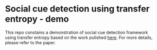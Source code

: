 # Social cue detection using transfer entropy - demo

This repo constains a demonstration of social cue detection framework using transfer entropy based on the work pulished [here](https://doi.org/10.1145/3610977.3634933). For more details, please refer to the paper.
